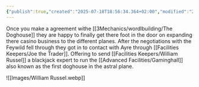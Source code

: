 ```yaml
---
{"publish":true,"created":"2025-07-18T18:56:34.364+02:00","modified":"2025-07-18T17:56:08.296+02:00","cssclasses":""}
---
```


Once you make a agreement withe [[3Mechanics/wordlbuilding/The Doghouse]] they are happy to finally get there foot in the door on expanding there casino business to the different planes. After the negotiations with the Feywild fell through they got in to contact with Ayre through [[Facilities Keepers/Joe the Trader]]. Offering to send [[Facilities Keepers/William Russel]] a blackjack expert to run the [[Advanced Facilities/Gaminghall]] also known as the first doghouse in the astral plane.

![[Images/William Russel.webp]]